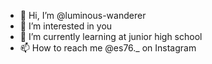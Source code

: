 - 👋 Hi, I’m @luminous-wanderer
- 👀 I’m interested in you
- 🌱 I’m currently learning at junior high school
- 📫 How to reach me @es76._ on Instagram

<!---
AditMekka045/AditMekka045 is a ✨ special ✨ repository because its `README.md` (this file) appears on your GitHub profile.
You can click the Preview link to take a look at your changes.
--->
